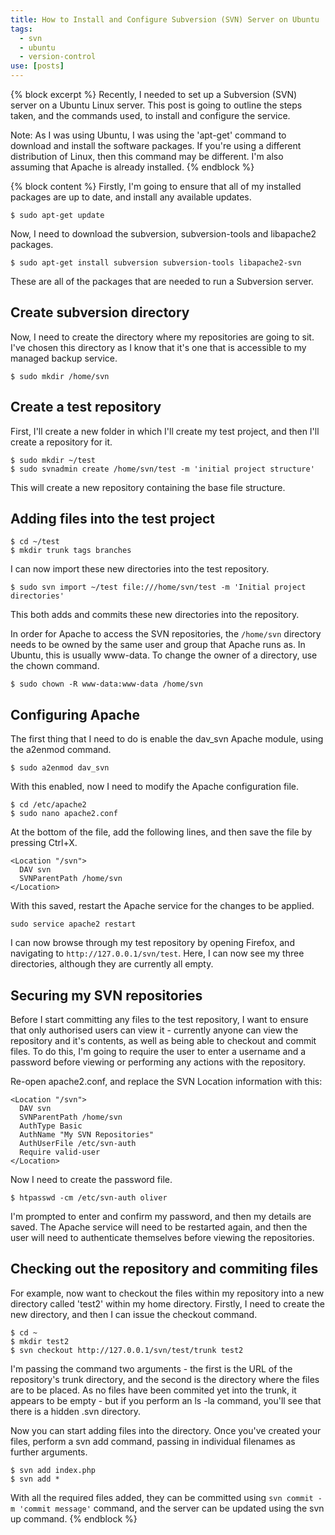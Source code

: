 ```yaml
---
title: How to Install and Configure Subversion (SVN) Server on Ubuntu
tags:
  - svn
  - ubuntu
  - version-control
use: [posts]
---
```

{% block excerpt %}
Recently, I needed to set up a Subversion (SVN) server on a Ubuntu Linux server. This post is going to outline the steps taken, and the commands used, to install and configure the service.

Note: As I was using Ubuntu, I was using the 'apt-get' command to download and install the software packages. If you're using a different distribution of Linux, then this command may be different. I'm also assuming that Apache is already installed.
{% endblock %}

{% block content %}
Firstly, I'm going to ensure that all of my installed packages are up to date, and install any available updates.

```language-bash
$ sudo apt-get update
```

Now, I need to download the subversion, subversion-tools and libapache2 packages.

```language-bash
$ sudo apt-get install subversion subversion-tools libapache2-svn
```

These are all of the packages that are needed to run a Subversion server.

## Create subversion directory

Now, I need to create the directory where my repositories are going to sit. I've chosen this directory as I know that it's one that is accessible to my managed backup service.

```language-bash
$ sudo mkdir /home/svn
```

## Create a test repository

First, I'll create a new folder in which I'll create my test project, and then I'll create a repository for it.

```language-bash
$ sudo mkdir ~/test
$ sudo svnadmin create /home/svn/test -m 'initial project structure'
```

This will create a new repository containing the base file structure.

## Adding files into the test project

```language-bash
$ cd ~/test 
$ mkdir trunk tags branches
```

I can now import these new directories into the test repository.

```language-bash
$ sudo svn import ~/test file:///home/svn/test -m 'Initial project directories'
```

This both adds and commits these new directories into the repository.

In order for Apache to access the SVN repositories, the `/home/svn` directory needs to be owned by the same user and group that Apache runs as. In Ubuntu, this is usually www-data. To change the owner of a directory, use the chown command.

```language-bash
$ sudo chown -R www-data:www-data /home/svn
```

## Configuring Apache

The first thing that I need to do is enable the dav_svn Apache module, using the a2enmod command.

```language-bash
$ sudo a2enmod dav_svn
```

With this enabled, now I need to modify the Apache configuration file.

```language-bash
$ cd /etc/apache2
$ sudo nano apache2.conf
```

At the bottom of the file, add the following lines, and then save the file by pressing Ctrl+X.

```language-apacheconf
<Location "/svn">
  DAV svn
  SVNParentPath /home/svn
</Location>
```

With this saved, restart the Apache service for the changes to be applied.

```language-bash
sudo service apache2 restart
```

I can now browse through my test repository by opening Firefox, and navigating to `http://127.0.0.1/svn/test`. Here, I can now see my three directories, although they are currently all empty.

## Securing my SVN repositories

Before I start committing any files to the test repository, I want to ensure that only authorised users can view it - currently anyone can view the repository and it's contents, as well as being able to checkout and commit files. To do this, I'm going to require the user to enter a username and a password before viewing or performing any actions with the repository.

Re-open apache2.conf, and replace the SVN Location information with this:

```language-apacheconf
<Location "/svn">
  DAV svn
  SVNParentPath /home/svn
  AuthType Basic
  AuthName "My SVN Repositories"
  AuthUserFile /etc/svn-auth
  Require valid-user
</Location>
```

Now I need to create the password file.

```language-bash
$ htpasswd -cm /etc/svn-auth oliver
```

I'm prompted to enter and confirm my password, and then my details are saved. The Apache service will need to be restarted again, and then the user will need to authenticate themselves before viewing the repositories.

## Checking out the repository and commiting files

For example, now want to checkout the files within my repository into a new directory called 'test2' within my home directory. Firstly, I need to create the new directory, and then I can issue the checkout command.

```language-bash
$ cd ~
$ mkdir test2
$ svn checkout http://127.0.0.1/svn/test/trunk test2
```

I'm passing the command two arguments - the first is the URL of the repository's trunk directory, and the second is the directory where the files are to be placed. As no files have been commited yet into the trunk, it appears to be empty - but if you perform an ls -la command, you'll see that there is a hidden .svn directory.

Now you can start adding files into the directory. Once you've created your files, perform a svn add command, passing in individual filenames as further arguments.

```language-bash
$ svn add index.php
$ svn add *
```

With all the required files added, they can be committed using `svn commit -m 'commit message'` command, and the server can be updated using the svn up command.
{% endblock %}
